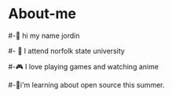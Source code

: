# About-me

#-👋 hi my name jordin

#- 📕 I attend norfolk state university 

#-🎮 I love playing games and watching anime 

#-🌱i'm learning about open source this summer.
